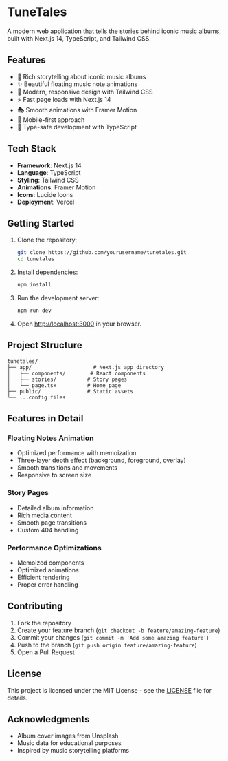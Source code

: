 # TuneTales

A modern web application that tells the stories behind iconic music albums, built with Next.js 14, TypeScript, and Tailwind CSS.

## Features

- 🎵 Rich storytelling about iconic music albums
- ✨ Beautiful floating music note animations
- 🎨 Modern, responsive design with Tailwind CSS
- ⚡ Fast page loads with Next.js 14
- 🎭 Smooth animations with Framer Motion
- 📱 Mobile-first approach
- 🎯 Type-safe development with TypeScript

## Tech Stack

- **Framework**: Next.js 14
- **Language**: TypeScript
- **Styling**: Tailwind CSS
- **Animations**: Framer Motion
- **Icons**: Lucide Icons
- **Deployment**: Vercel

## Getting Started

1. Clone the repository:
   ```bash
   git clone https://github.com/yourusername/tunetales.git
   cd tunetales
   ```

2. Install dependencies:
   ```bash
   npm install
   ```

3. Run the development server:
   ```bash
   npm run dev
   ```

4. Open [http://localhost:3000](http://localhost:3000) in your browser.

## Project Structure

```
tunetales/
├── app/                    # Next.js app directory
│   ├── components/        # React components
│   ├── stories/          # Story pages
│   └── page.tsx          # Home page
├── public/               # Static assets
└── ...config files
```

## Features in Detail

### Floating Notes Animation
- Optimized performance with memoization
- Three-layer depth effect (background, foreground, overlay)
- Smooth transitions and movements
- Responsive to screen size

### Story Pages
- Detailed album information
- Rich media content
- Smooth page transitions
- Custom 404 handling

### Performance Optimizations
- Memoized components
- Optimized animations
- Efficient rendering
- Proper error handling

## Contributing

1. Fork the repository
2. Create your feature branch (`git checkout -b feature/amazing-feature`)
3. Commit your changes (`git commit -m 'Add some amazing feature'`)
4. Push to the branch (`git push origin feature/amazing-feature`)
5. Open a Pull Request

## License

This project is licensed under the MIT License - see the [LICENSE](LICENSE) file for details.

## Acknowledgments

- Album cover images from Unsplash
- Music data for educational purposes
- Inspired by music storytelling platforms
